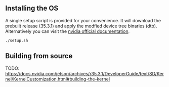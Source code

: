 ## Installing the OS
A single setup script is provided for your convenience. It will download the prebuilt release (35.3.1) and apply
the modfied device tree binaries (dtb). Alternatively you can visit the [nvidia official documentation](https://docs.nvidia.com/jetson/archives/r35.3.1/DeveloperGuide/text/IN/QuickStart.html#to-flash-the-jetson-developer-kit-operating-software).
```
./setup.sh
```

## Building from source
TODO:
https://docs.nvidia.com/jetson/archives/r35.3.1/DeveloperGuide/text/SD/Kernel/KernelCustomization.html#building-the-kernel